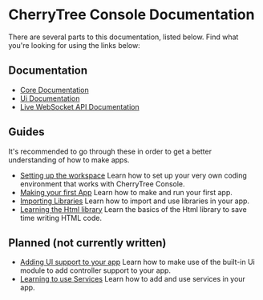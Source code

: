 # CherryTree Console Documentation

There are several parts to this documentation, listed below. Find what you're looking for using the links below:

## Documentation

- [Core Documentation](core/README.md)
- [Ui Documentation](libs/ui.md)
- [Live WebSocket API Documentation](misc/live-websocket-api.md)

## Guides

It's recommended to go through these in order to get a better understanding of how to make apps.

- [Setting up the workspace](tutorials/01-setting-up-workspace.md)
  Learn how to set up your very own coding environment that works with CherryTree Console.
- [Making your first App](tutorials/02-making-an-app.md)
  Learn how to make and run your first app.
- [Importing Libraries](tutorials/03-importing-libs.md)
  Learn how to import and use libraries in your app.
- [Learning the Html library](tutorials/04-learning-html.md)
  Learn the basics of the Html library to save time writing HTML code.

## Planned (not currently written)

- [Adding UI support to your app](tutorials/05-adding-ui-support.md)
  Learn how to make use of the built-in Ui module to add controller support to your app.
- [Learning to use Services](tutorials/06-learning-services.md)
  Learn how to add and use services in your app.